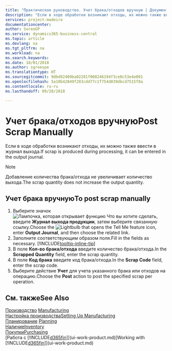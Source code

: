 ```yaml
---
title: "Практическое руководство. Учет брака/отходов вручную | Документы Майкрософт"
description: "Если в ходе обработки возникают отходы, их можно также ввести в журнал выхода. Обратите внимание, что добавление количества брака/отхода не увеличивает количество выхода."
services: project-madeira
documentationcenter: 
author: SorenGP
ms.service: dynamics365-business-central
ms.topic: article
ms.devlang: na
ms.tgt_pltfrm: na
ms.workload: na
ms.search.keywords: 
ms.date: 10/01/2018
ms.author: sgroespe
ms.translationtype: HT
ms.sourcegitcommit: 9dbd92409ba02281f008246194f3ce0c53e4e001
ms.openlocfilehash: 5a10b42849f283cdd77c1f754d039dbcd7515f8a
ms.contentlocale: ru-ru
ms.lasthandoff: 09/28/2018

---
```

# <a name="post-scrap-manually"></a><span data-ttu-id="063ac-104">Учет брака/отходов вручную</span><span class="sxs-lookup"><span data-stu-id="063ac-104">Post Scrap Manually</span></span>
<span data-ttu-id="063ac-105">Если в ходе обработки возникают отходы, их можно также ввести в журнал выхода.</span><span class="sxs-lookup"><span data-stu-id="063ac-105">If scrap is produced during processing, it can be entered in the output journal.</span></span> 

> [!NOTE]
> <span data-ttu-id="063ac-106">Добавление количества брака/отхода не увеличивает количество выхода.</span><span class="sxs-lookup"><span data-stu-id="063ac-106">The scrap quantity does not increase the output quantity.</span></span>  

## <a name="to-post-scrap-manually"></a><span data-ttu-id="063ac-107">Учет брака вручную</span><span class="sxs-lookup"><span data-stu-id="063ac-107">To post scrap manually</span></span>  
1. <span data-ttu-id="063ac-108">Выберите значок ![Лампочка, которая открывает функцию Что вы хотите сделать](media/ui-search/search_small.png "Что вы хотите сделать"), введите **Журнал выхода продукции**, затем выберите связанную ссылку.</span><span class="sxs-lookup"><span data-stu-id="063ac-108">Choose the ![Lightbulb that opens the Tell Me feature](media/ui-search/search_small.png "Tell me what you want to do") icon, enter **Output Journal**, and then choose the related link.</span></span>  
2. <span data-ttu-id="063ac-109">Заполните соответствующим образом поля.</span><span class="sxs-lookup"><span data-stu-id="063ac-109">Fill in the fields as necessary.</span></span> [!INCLUDE[tooltip-inline-tip](includes/tooltip-inline-tip_md.md)]  
3. <span data-ttu-id="063ac-110">В поле **Кол-во брака/отхода** введите количество брака/отхода.</span><span class="sxs-lookup"><span data-stu-id="063ac-110">In the **Scrapped Quantity** field, enter the scrap quantity.</span></span>  
4. <span data-ttu-id="063ac-111">В поле **Код брака** введите код брака/отхода.</span><span class="sxs-lookup"><span data-stu-id="063ac-111">In the **Scrap Code** field, enter the scrap code.</span></span>  
5. <span data-ttu-id="063ac-112">Выберите действие **Учет** для учета указанного брака или отходов на операцию.</span><span class="sxs-lookup"><span data-stu-id="063ac-112">Choose the **Post** action to post the specified scrap per operation.</span></span>  

## <a name="see-also"></a><span data-ttu-id="063ac-113">См. также</span><span class="sxs-lookup"><span data-stu-id="063ac-113">See Also</span></span>  
<span data-ttu-id="063ac-114">[Производство](production-manage-manufacturing.md)  </span><span class="sxs-lookup"><span data-stu-id="063ac-114">[Manufacturing](production-manage-manufacturing.md)  </span></span>  
[<span data-ttu-id="063ac-115">Настройка производства</span><span class="sxs-lookup"><span data-stu-id="063ac-115">Setting Up Manufacturing</span></span>](production-configure-production-processes.md)  
<span data-ttu-id="063ac-116">[Планирование](production-planning.md)    </span><span class="sxs-lookup"><span data-stu-id="063ac-116">[Planning](production-planning.md)    </span></span>  
[<span data-ttu-id="063ac-117">Наличие</span><span class="sxs-lookup"><span data-stu-id="063ac-117">Inventory</span></span>](inventory-manage-inventory.md)  
[<span data-ttu-id="063ac-118">Покупки</span><span class="sxs-lookup"><span data-stu-id="063ac-118">Purchasing</span></span>](purchasing-manage-purchasing.md)  
<span data-ttu-id="063ac-119">[Работа с [!INCLUDE[d365fin](includes/d365fin_md.md)]](ui-work-product.md)</span><span class="sxs-lookup"><span data-stu-id="063ac-119">[Working with [!INCLUDE[d365fin](includes/d365fin_md.md)]](ui-work-product.md)</span></span>

